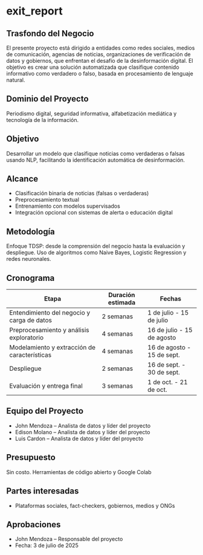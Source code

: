 # exit_report

## Trasfondo del Negocio
El presente proyecto está dirigido a entidades como redes sociales, medios de comunicación, agencias de noticias, organizaciones de verificación de datos y gobiernos, que enfrentan el desafío de la desinformación digital. El objetivo es crear una solución automatizada que clasifique contenido informativo como verdadero o falso, basada en procesamiento de lenguaje natural.

## Dominio del Proyecto
Periodismo digital, seguridad informativa, alfabetización mediática y tecnología de la información.

## Objetivo
Desarrollar un modelo que clasifique noticias como verdaderas o falsas usando NLP, facilitando la identificación automática de desinformación.

## Alcance
- Clasificación binaria de noticias (falsas o verdaderas)
- Preprocesamiento textual
- Entrenamiento con modelos supervisados
- Integración opcional con sistemas de alerta o educación digital

## Metodología
Enfoque TDSP: desde la comprensión del negocio hasta la evaluación y despliegue. Uso de algoritmos como Naive Bayes, Logistic Regression y redes neuronales.

## Cronograma

| Etapa                                           | Duración estimada | Fechas                     |
|------------------------------------------------|-------------------|----------------------------|
| Entendimiento del negocio y carga de datos     | 2 semanas         | 1 de julio - 15 de julio   |
| Preprocesamiento y análisis exploratorio       | 4 semanas         | 16 de julio - 15 de agosto |
| Modelamiento y extracción de características   | 4 semanas         | 16 de agosto - 15 de sept. |
| Despliegue                                     | 2 semanas         | 16 de sept. - 30 de sept.  |
| Evaluación y entrega final                     | 3 semanas         | 1 de oct. - 21 de oct.     |

## Equipo del Proyecto
- John Mendoza – Analista de datos y líder del proyecto
- Edison Molano – Analista de datos y líder del proyecto
- Luis Cardon – Analista de datos y líder del proyecto

## Presupuesto
Sin costo. Herramientas de código abierto y Google Colab

## Partes interesadas
- Plataformas sociales, fact-checkers, gobiernos, medios y ONGs

## Aprobaciones
- John Mendoza – Responsable del proyecto
- Fecha: 3 de julio de 2025
